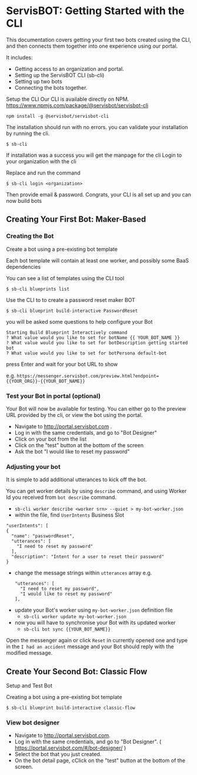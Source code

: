 # ServisBOT: Getting Started with the CLI
This documentation covers getting your first two bots created using the CLI, and then connects them together into one experience using our portal.

It includes:
* Getting access to an organization and portal.
* Setting up the ServisBOT CLI (sb-cli)
* Setting up two bots
* Connecting the bots together.


Setup the CLI
Our CLI is available directly on NPM. https://www.npmjs.com/package/@servisbot/servisbot-cli
```
npm install -g @servisbot/servisbot-cli
```

The installation should run with no errors.
you can validate your installation by running the cli.

```
$ sb-cli
```

If installation was a success you will get the manpage for the cli
Login to your organization with the cli

Replace <organization> and run the command

```
$ sb-cli login <organization>
```

Then provide email & password. Congrats, your CLI is all set up and you can now build bots

## Creating Your First Bot: Maker-Based

### Creating the Bot
Create a bot using a pre-existing bot template

Each bot template will contain at least one worker, and possibly some BaaS dependencies

You can see a list of templates using the CLI tool

```
$ sb-cli blueprints list
```

Use the CLI to to create a password reset maker BOT

```
$ sb-cli blueprint build-interactive PasswordReset
```
you will be asked some questions to help configure your Bot
```
Starting Build Blueprint Interactively command
? What value would you like to set for botName {{ YOUR_BOT_NAME }}
? What value would you like to set for botDescription getting started bot
? What value would you like to set for botPersona default-bot
```
press Enter and wait for your bot URL to show

e.g. `https://messenger.servisbot.com/preview.html?endpoint={{YOUR_ORG}}-{{YOUR_BOT_NAME}}`


### Test your Bot in portal (optional)
Your Bot will now be available for testing. You can either go to the preview URL provided by the cli, or view the bot using the portal.

* Navigate to http://portal.servisbot.com .
* Log in with the same credentials, and go to "Bot Designer"
* Click on your bot from the list
* Click on the "test" button at the bottom of the screen
* Ask the bot "I would like to reset my password"

### Adjusting your bot
It is simple to add additional utterances to kick off the bot.

You can get worker details by using `describe` command, and using Worker Id you received from `bot describe` command.
  - `sb-cli worker describe <worker srn> --quiet > my-bot-worker.json`
  - within the file, find `UserIntents` Business Slot
```
"userIntents": [
{
  "name": "passwordReset",
  "utterances": [
    "I need to reset my password"
  ],
  "description": "Intent for a user to reset their password"
}
```
- change the message strings within  `utterances` array e.g.
  ```
  "utterances": [
    "I need to reset my password",
    "I would like to reset my password"
  ],
  ```
- update your Bot's worker using `my-bot-worker.json` definition file
  - `sb-cli worker update my-bot-worker.json`
- now you will have to synchronise your Bot with its updated worker
  - `sb-cli bot sync {{YOUR_BOT_NAME}}`

Open the messenger again or click `Reset` in currently opened one and type in the `I had an accident` message and your Bot should reply with the modified message.


## Create Your Second Bot: Classic Flow
Setup and Test Bot

Creating a bot using a pre-existing bot template

```
$ sb-cli blueprint build-interactive classic-flow
```
### View bot designer
* Navigate to http://portal.servisbot.com.
* Log in with the same credentials, and go to "Bot Designer". ( https://portal.servisbot.com/#/bot-designer/ )
* Select the bot that you just created.
* On the bot detail page, cClick on the "test" button at the bottom of the screen.
